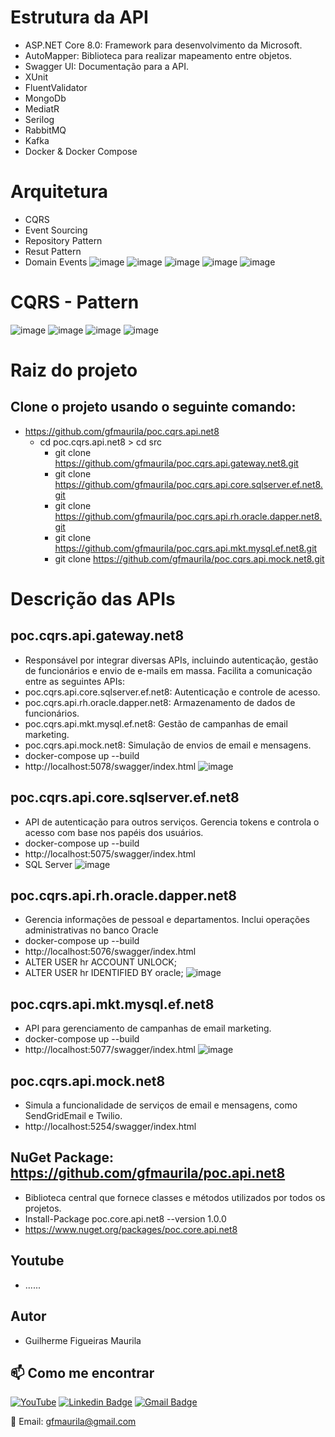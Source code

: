 # Estrutura da API
- ASP.NET Core 8.0: Framework para desenvolvimento da Microsoft.
- AutoMapper: Biblioteca para realizar mapeamento entre objetos.
- Swagger UI: Documentação para a API.
- XUnit
- FluentValidator
- MongoDb
- MediatR
- Serilog
- RabbitMQ
- Kafka
- Docker & Docker Compose

# Arquitetura
- CQRS
- Event Sourcing
- Repository Pattern
- Resut Pattern
- Domain Events
![image](https://github.com/gfmaurila/poc.cqrs.api.net8/assets/5544035/0a014186-c661-4e09-b913-ab107b954aaa)
![image](https://github.com/gfmaurila/poc.cqrs.api.net8/assets/5544035/691cd9ff-a2aa-43b6-8779-60e8576df346)
![image](https://github.com/gfmaurila/poc.cqrs.api.net8/assets/5544035/805a243a-0e42-4da3-84e3-9c8a47f2822c)
![image](https://github.com/gfmaurila/poc.cqrs.api.net8/assets/5544035/e16b3ba3-fdea-4cea-8dcd-5f7568ea2c87)
![image](https://github.com/gfmaurila/poc.cqrs.api.net8/assets/5544035/ff9079a2-9ebb-4492-a2eb-14ea53b4e8cd)


# CQRS - Pattern
![image](https://github.com/gfmaurila/poc.cqrs.api.net8/assets/5544035/aab9aefa-6819-456b-94af-237686a6949e)
![image](https://github.com/gfmaurila/poc.cqrs.api.net8/assets/5544035/3e088ec5-5f08-4fdc-a11c-935cd3f394de)
![image](https://github.com/gfmaurila/poc.cqrs.api.net8/assets/5544035/9d1d947f-7a0b-4cad-828b-95dee1e8625e)
![image](https://github.com/gfmaurila/poc.cqrs.api.net8/assets/5544035/4ded984b-273c-45c6-93dd-9eb5acb2a349)



# Raiz do projeto

## Clone o projeto usando o seguinte comando: 
- https://github.com/gfmaurila/poc.cqrs.api.net8
    - cd poc.cqrs.api.net8 > cd src
        - git clone https://github.com/gfmaurila/poc.cqrs.api.gateway.net8.git
        - git clone https://github.com/gfmaurila/poc.cqrs.api.core.sqlserver.ef.net8.git
        - git clone https://github.com/gfmaurila/poc.cqrs.api.rh.oracle.dapper.net8.git
        - git clone https://github.com/gfmaurila/poc.cqrs.api.mkt.mysql.ef.net8.git
        - git clone https://github.com/gfmaurila/poc.cqrs.api.mock.net8.git
    

# Descrição das APIs

## poc.cqrs.api.gateway.net8
- Responsável por integrar diversas APIs, incluindo autenticação, gestão de funcionários e envio de e-mails em massa. Facilita a comunicação entre as seguintes APIs:
- poc.cqrs.api.core.sqlserver.ef.net8: Autenticação e controle de acesso.
- poc.cqrs.api.rh.oracle.dapper.net8: Armazenamento de dados de funcionários.
- poc.cqrs.api.mkt.mysql.ef.net8: Gestão de campanhas de email marketing.
- poc.cqrs.api.mock.net8: Simulação de envios de email e mensagens.
- docker-compose up --build
- http://localhost:5078/swagger/index.html
![image](https://github.com/gfmaurila/poc.cqrs.api.net8/assets/5544035/4a8dd47a-728d-4e22-8583-b66664f6615e)


## poc.cqrs.api.core.sqlserver.ef.net8
- API de autenticação para outros serviços. Gerencia tokens e controla o acesso com base nos papéis dos usuários.
- docker-compose up --build
- http://localhost:5075/swagger/index.html
- SQL Server
![image](https://github.com/gfmaurila/poc.cqrs.api.net8/assets/5544035/f8d7de83-0bb6-4fdf-a462-5d92c01c32ed)


## poc.cqrs.api.rh.oracle.dapper.net8
- Gerencia informações de pessoal e departamentos. Inclui operações administrativas no banco Oracle
- docker-compose up --build
- http://localhost:5076/swagger/index.html
- ALTER USER hr ACCOUNT UNLOCK;
- ALTER USER hr IDENTIFIED BY oracle;
![image](https://github.com/gfmaurila/poc.cqrs.api.net8/assets/5544035/f8d7de83-0bb6-4fdf-a462-5d92c01c32ed)

## poc.cqrs.api.mkt.mysql.ef.net8
- API para gerenciamento de campanhas de email marketing.
- docker-compose up --build
- http://localhost:5077/swagger/index.html
![image](https://github.com/gfmaurila/poc.cqrs.api.net8/assets/5544035/f8d7de83-0bb6-4fdf-a462-5d92c01c32ed)

## poc.cqrs.api.mock.net8
- Simula a funcionalidade de serviços de email e mensagens, como SendGridEmail e Twilio.
- http://localhost:5254/swagger/index.html

## NuGet Package: https://github.com/gfmaurila/poc.api.net8
- Biblioteca central que fornece classes e métodos utilizados por todos os projetos.
- Install-Package poc.core.api.net8 --version 1.0.0
- https://www.nuget.org/packages/poc.core.api.net8

## Youtube
- ......

## Autor

- Guilherme Figueiras Maurila

## 📫 Como me encontrar
[![YouTube](https://img.shields.io/badge/YouTube-FF0000?style=for-the-badge&logo=youtube&logoColor=white)](https://www.youtube.com/channel/UCjy19AugQHIhyE0Nv558jcQ)
[![Linkedin Badge](https://img.shields.io/badge/-Guilherme_Figueiras_Maurila-blue?style=flat-square&logo=Linkedin&logoColor=white&link=https://www.linkedin.com/in/guilherme-maurila)](https://www.linkedin.com/in/guilherme-maurila)
[![Gmail Badge](https://img.shields.io/badge/-gfmaurila@gmail.com-c14438?style=flat-square&logo=Gmail&logoColor=white&link=mailto:gfmaurila@gmail.com)](mailto:gfmaurila@gmail.com)

📧 Email: gfmaurila@gmail.com


